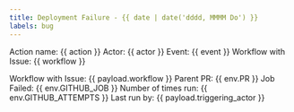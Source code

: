 ```yaml
---
title: Deployment Failure - {{ date | date('dddd, MMMM Do') }}
labels: bug
---
```


Action name: {{ action }}
Actor: {{ actor }}
Event: {{ event }}
Workflow with Issue: {{ workflow }}

Workflow with Issue: {{ payload.workflow }}
Parent PR: {{ env.PR }}
Job Failed: {{ env.GITHUB_JOB }}
Number of times run: {{ env.GITHUB_ATTEMPTS }}
Last run by: {{ payload.triggering_actor }}
